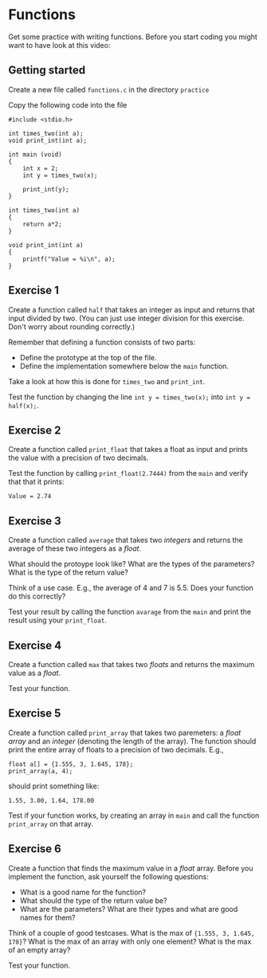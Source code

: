# Functions

Get some practice with writing functions. Before you start coding you might want to have look at this video:

## Getting started

Create a new file called `functions.c` in the directory `practice`

Copy the following code into the file

	#include <stdio.h>

	int times_two(int a);
	void print_int(int a);

	int main (void)
	{
	    int x = 2;
	    int y = times_two(x);

	    print_int(y);
	}

	int times_two(int a)
	{
	    return a*2;
	}

	void print_int(int a)
	{
	    printf("Value = %i\n", a);
	}

## Exercise 1

Create a function called `half` that takes an integer as input and returns that input divided by two. (You can just use integer division for this exercise. Don't worry about rounding correctly.)

Remember that defining a function consists of two parts:

- Define the prototype at the top of the file.
- Define the implementation somewhere below the `main` function.

Take a look at how this is done for `times_two` and `print_int`.

Test the function by changing the line `int y = times_two(x);` into `int y = half(x);`.

## Exercise 2

Create a function called `print_float` that takes a float as input and prints the value with a precision of two decimals.

Test the function by calling `print_float(2.7444)` from the `main` and verify that that it prints:

	Value = 2.74

## Exercise 3

Create a function called `average` that takes two *integers* and returns the average of these two integers as a *float*.

What should the protoype look like? What are the types of the parameters? What is the type of the return value?

Think of a use case. E.g., the average of 4 and 7 is 5.5. Does your function do this correctly?

Test your result by calling the function `avarage` from the `main` and print the result using your `print_float`.

## Exercise 4

Create a function called `max` that takes two *floats* and returns the maximum value as a *float*.

Test your function.

## Exercise 5

Create a function called `print_array` that takes two paremeters: a *float array* and an *integer* (denoting the length of the array). The function should print the entire array of floats to a precision of two decimals. E.g.,

	float a[] = {1.555, 3, 1.645, 178};
	print_array(a, 4);

should print something like:

	1.55, 3.00, 1.64, 178.00

Test if your function works, by creating an array in `main` and call the function `print_array` on that array.

## Exercise 6

Create a function that finds the maximum value in a *float* array. Before you implement the function, ask yourself the following questions:

- What is a good name for the function?
- What should the type of the return value be?
- What are the parameters? What are their types and what are good names for them?

Think of a couple of good testcases. What is the max of `{1.555, 3, 1.645, 178}`? What is the max of an array with only one element? What is the max of an empty array?

Test your function.
